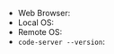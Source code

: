 <!--
Please file all questions and support requests at https://www.reddit.com/r/codeserver/
The issue tracker is only for bugs.

Please see https://github.com/cdr/code-server/blob/master/doc/FAQ.md#how-do-i-debug-issues-with-code-server
and include any logging information relevant to the issue.

Please search for existing issues before filing.

Please ensure you cannot reproduce on VS Code before filing.

Please fill in the issue template or we will close your issue!
-->

- Web Browser: 
- Local OS:
- Remote OS:
- `code-server --version`: 

